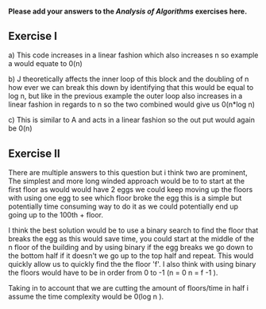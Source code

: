 #### Please add your answers to the ***Analysis of  Algorithms*** exercises here.

## Exercise I

a)
This code increases in a linear fashion which also increases n so example a would equate to 0(n)


b)
J theoretically affects the inner loop of this block and the doubling of n how ever we can break this down by identifying that this would be equal to log n, but like in the previous example the outer loop also increases in a linear fashion in regards to n so the two combined would give us 0(n*log n)

c)
This is similar to A and acts in a linear fashion so the out put would again be 0(n)

## Exercise II

There are multiple answers to this question but i think two are prominent, 
The simplest and more long winded approach would be to to start at the first floor as would would have 2 eggs we could keep moving up the floors with using one egg to see which floor broke the egg this is a simple but potentially time consuming way to do it as we could potentially end up going up to the 100th + floor.

I think the best solution would be to use a binary search to find the floor that breaks the egg as this would save time, you could start at the middle of the n floor of the building and by using binary if the egg breaks we go down to the bottom half if it doesn't we go up to the top half and repeat. This would quickly allow us to quickly find the the floor 'f'. I also think with using binary the floors would have to be in order from 0 to -1 (n = 0 n = f -1 ).

Taking in to account that we are cutting the amount of floors/time in half i assume the time complexity would be 0(log n ).

